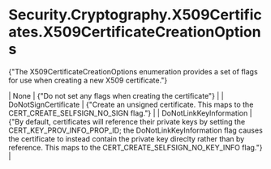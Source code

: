 # Security.Cryptography.X509Certificates.X509CertificateCreationOptions

{"The X509CertificateCreationOptions enumeration provides a set of flags for use when creating a new X509 certificate."} 

| None | {"Do not set any flags when creating the certificate"}  |
| DoNotSignCertificate | {"Create an unsigned certificate. This maps to the CERT_CREATE_SELFSIGN_NO_SIGN flag."}  |
| DoNotLinkKeyInformation | {"By default, certificates will reference their private keys by setting the CERT_KEY_PROV_INFO_PROP_ID; the DoNotLinkKeyInformation flag causes the certificate to instead contain the private key direclty rather than by reference. This maps to the CERT_CREATE_SELFSIGN_NO_KEY_INFO flag."}  |
